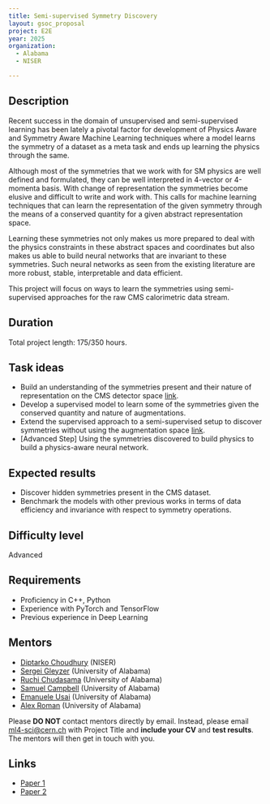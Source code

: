 ```yaml
---
title: Semi-supervised Symmetry Discovery
layout: gsoc_proposal
project: E2E
year: 2025
organization:
  - Alabama
  - NISER

---
```


## Description
Recent success in the domain of unsupervised and semi-supervised learning has been lately a pivotal factor for development of Physics Aware and Symmetry Aware Machine Learning techniques where a model learns the symmetry of a dataset as a meta task and ends up learning the physics through the same.

Although most of the symmetries that we work with for SM physics are well defined and formulated, they can be well interpreted in 4-vector or 4-momenta basis. With change of representation the symmetries become elusive and difficult to write and work with. This calls for machine learning techniques that can learn the representation of the given symmetry through the means of a conserved quantity for a given abstract representation space.

Learning these symmetries not only makes us more prepared to deal with the physics constraints in these abstract spaces and coordinates but also makes us able to build neural networks that are invariant to these symmetries. Such neural networks as seen from the existing literature are more robust, stable, interpretable and data efficient.

This project will focus on ways to learn the symmetries using semi-supervised approaches for the raw CMS calorimetric data stream.

## Duration
Total project length: 175/350 hours.

## Task ideas
  * Build an understanding of the symmetries present and their nature of representation on the CMS detector space [link](https://arxiv.org/abs/2104.09459).
  * Develop a supervised model to learn some of the symmetries given the conserved quantity and nature of augmentations.
  * Extend the supervised approach to a semi-supervised setup to discover symmetries without using the augmentation space [link](https://arxiv.org/abs/2302.00236).
  * [Advanced Step] Using the symmetries discovered to build physics to build a physics-aware neural network.

## Expected results
  * Discover hidden symmetries present in the CMS dataset.
  * Benchmark the models with other previous works in terms of data efficiency and invariance with respect to symmetry operations.

## Difficulty level
Advanced

## Requirements
* Proficiency in C++, Python
* Experience with PyTorch and TensorFlow
* Previous experience in Deep Learning

<!-- ## Test
Please use [this link](https://docs.google.com/document/d/1QuG0Ho3pWsJGMx0fG969aBNfgPg-cDxU9w33ZuDEBng/edit?usp=sharing) to access the test for this project. -->

## Mentors
  * [Diptarko Choudhury](mailto:ml4-sci@cern.ch) (NISER)
  * [Sergei Gleyzer](mailto:ml4-sci@cern.ch) (University of Alabama)
  * [Ruchi Chudasama](mailto:ml4-sci@cern.ch) (University of Alabama)
  * [Samuel Campbell](mailto:ml4-sci@cern.ch) (University of Alabama)
  * [Emanuele Usai](mailto:ml4-sci@cern.ch) (University of Alabama)
  * [Alex Roman](mailto:ml4-sci@cern.ch) (University of Alabama)

Please **DO NOT** contact mentors directly by email. Instead, please email [ml4-sci@cern.ch](mailto:ml4-sci@cern.ch) with Project Title and **include your CV** and **test results**. The mentors will then get in touch with you.

## Links
  * [Paper 1](https://arxiv.org/abs/2302.00236)
  * [Paper 2](https://arxiv.org/abs/2104.09459)
